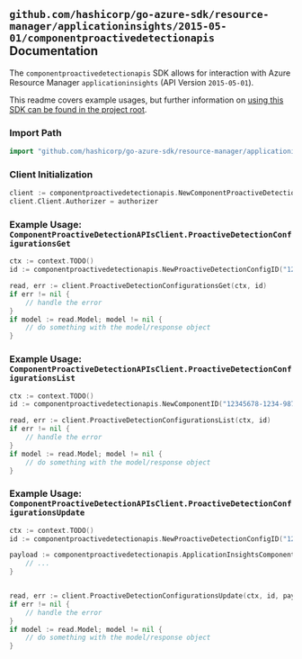 
## `github.com/hashicorp/go-azure-sdk/resource-manager/applicationinsights/2015-05-01/componentproactivedetectionapis` Documentation

The `componentproactivedetectionapis` SDK allows for interaction with Azure Resource Manager `applicationinsights` (API Version `2015-05-01`).

This readme covers example usages, but further information on [using this SDK can be found in the project root](https://github.com/hashicorp/go-azure-sdk/tree/main/docs).

### Import Path

```go
import "github.com/hashicorp/go-azure-sdk/resource-manager/applicationinsights/2015-05-01/componentproactivedetectionapis"
```


### Client Initialization

```go
client := componentproactivedetectionapis.NewComponentProactiveDetectionAPIsClientWithBaseURI("https://management.azure.com")
client.Client.Authorizer = authorizer
```


### Example Usage: `ComponentProactiveDetectionAPIsClient.ProactiveDetectionConfigurationsGet`

```go
ctx := context.TODO()
id := componentproactivedetectionapis.NewProactiveDetectionConfigID("12345678-1234-9876-4563-123456789012", "example-resource-group", "componentName", "configurationId")

read, err := client.ProactiveDetectionConfigurationsGet(ctx, id)
if err != nil {
	// handle the error
}
if model := read.Model; model != nil {
	// do something with the model/response object
}
```


### Example Usage: `ComponentProactiveDetectionAPIsClient.ProactiveDetectionConfigurationsList`

```go
ctx := context.TODO()
id := componentproactivedetectionapis.NewComponentID("12345678-1234-9876-4563-123456789012", "example-resource-group", "componentName")

read, err := client.ProactiveDetectionConfigurationsList(ctx, id)
if err != nil {
	// handle the error
}
if model := read.Model; model != nil {
	// do something with the model/response object
}
```


### Example Usage: `ComponentProactiveDetectionAPIsClient.ProactiveDetectionConfigurationsUpdate`

```go
ctx := context.TODO()
id := componentproactivedetectionapis.NewProactiveDetectionConfigID("12345678-1234-9876-4563-123456789012", "example-resource-group", "componentName", "configurationId")

payload := componentproactivedetectionapis.ApplicationInsightsComponentProactiveDetectionConfiguration{
	// ...
}


read, err := client.ProactiveDetectionConfigurationsUpdate(ctx, id, payload)
if err != nil {
	// handle the error
}
if model := read.Model; model != nil {
	// do something with the model/response object
}
```
